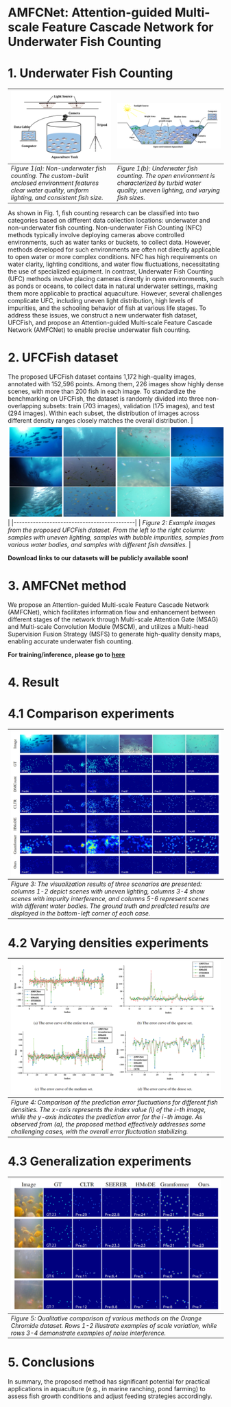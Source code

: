 # AMFCNet: Attention-guided Multi-scale Feature Cascade Network for Underwater Fish Counting
# 1. Underwater Fish Counting
| ![Image 1](https://github.com/hanyu729/AMFCNet/raw/main/Figs/fig1a.png) | ![Image 2](https://github.com/hanyu729/AMFCNet/raw/main/Figs/fig1b.png) |
|-------------------------------------------|---------------------------------------------|
| *Figure 1(a): Non-underwater fish counting. The custom-built enclosed environment features clear water quality, uniform lighting, and consistent fish size.*        | *Figure 1(b): Underwater fish counting. The open environment is characterized by turbid water quality, uneven lighting, and varying fish sizes.*  |

As shown in Fig. 1, fish counting research can be classified into two categories based on different data collection locations: underwater and non-underwater fish counting. Non-underwater Fish Counting (NFC) methods typically involve deploying cameras above controlled environments, such as water tanks or buckets, to collect data. However, methods developed for such environments are often not directly applicable to open water or more complex conditions. NFC has high requirements on water clarity, lighting conditions, and water flow fluctuations, necessitating the use of specialized equipment. 
In contrast, Underwater Fish Counting (UFC) methods involve placing cameras directly in open environments, such as ponds or oceans, to collect data in natural underwater settings, making them more applicable to practical aquaculture. However, several challenges complicate UFC, including uneven light distribution, high levels of impurities, and the schooling behavior of fish at various life stages. To address these issues, we construct a new underwater fish dataset, UFCFish, and propose an Attention-guided Multi-scale Feature Cascade Network (AMFCNet) to enable precise underwater fish counting.

# 2. UFCFish dataset
The proposed UFCFish dataset contains 1,172 high-quality images, annotated with 152,596 points. Among them, 226 images show highly dense scenes, with more than 200 fish in each image. To standardize the benchmarking on UFCFish, the dataset is randomly divided into three non-overlapping subsets: train (703 images), validation (175 images), and test (294 images). Within each subset, the distribution of images across different density ranges closely matches the overall distribution.
| ![Image 3](https://github.com/hanyu729/AMFCNet/raw/main/Figs/fig2.png) |
|--------------------------------------------|
| *Figure 2: Example images from the proposed UFCFish dataset. From the left to the right column: samples with uneven lighting, samples with bubble impurities, samples from various water bodies, and samples with different fish densities.*       |

**Download links to our datasets will be publicly available soon!**

# 3. AMFCNet method
We propose an Attention-guided Multi-scale Feature Cascade Network (AMFCNet), which facilitates information flow and enhancement between different stages of the network through Multi-scale Attention Gate (MSAG) and Multi-scale Convolution Module (MSCM), and utilizes a Multi-head Supervision Fusion Strategy (MSFS) to generate high-quality density maps, enabling accurate underwater fish counting.

**For training/inference, please go to [here](https://github.com/hanyu729/AMFCNet/raw/main/AMFCNet/readme)**

# 4. Result
# 4.1 Comparison experiments
| ![Image 4](https://github.com/hanyu729/AMFCNet/raw/main/Figs/fig3.png) |
|--------------------------------------------|
| *Figure 3: The visualization results of three scenarios are presented: columns 1-2 depict scenes with uneven lighting, columns 3-4 show scenes with impurity interference, and columns 5-6 represent scenes with different water bodies. The ground truth and predicted results are displayed in the bottom-left corner of each case.*       |

# 4.2 Varying densities experiments
| ![Image 5](https://github.com/hanyu729/AMFCNet/raw/main/Figs/fig4.png) |
|--------------------------------------------|
| *Figure 4: Comparison of the prediction error fluctuations for different fish densities. The x-axis represents the index value (i) of the i-th image, while the y-axis indicates the prediction error for the i-th image. As observed from (a), the proposed method effectively addresses some challenging cases, with the overall error fluctuation stabilizing.*       |

# 4.3 Generalization experiments
| ![Image 6](https://github.com/hanyu729/AMFCNet/raw/main/Figs/fig5.png) |
|--------------------------------------------|
| *Figure 5: Qualitative comparison of various methods on the Orange Chromide dataset. Rows 1-2 illustrate examples of scale variation, while rows 3-4 demonstrate examples of noise interference.*       |

# 5. Conclusions
In summary, the proposed method has significant potential for practical applications in aquaculture (e.g., in marine ranching, pond farming) to assess fish growth conditions and adjust feeding strategies accordingly.
